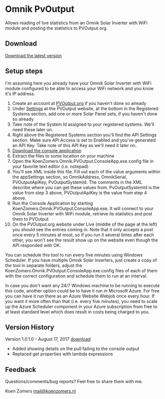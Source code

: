 # Omnik PvOutput

Allows reading of live statistics from an Omnik Solar Inverter with WiFi module and posting the statistics to PVOutput.org.

## Download

[Download the latest version](../../releases/latest)

## Setup steps

I'm assuming here you already have your Omnik Solar Inverter with WiFi module configured to be able to access your WiFi network and you know it's IP address.

1. Create an account at [PVOutput.org](http://www.pvoutput.org) if you haven't done so already
2. Under [Settings](http://pvoutput.org/account.jsp) at the PVOutput website, at the bottom in the Registered Systems section, add one or more Solar Panel sets, if you haven't done so already
3. Take note of the System Id assigned to your registered systems. We'll need these later on.
4. Right above the Registered Systems section you'll find the API Settings section. Make sure API Access is set to Enabled and you've generated an API Key. Take note of this API Key as we'll need it later on.
5. [Download the console application](https://github.com/KoenZomers/OmnikPvOutput/raw/master/KoenZomers.Omnik.PVOutput.zip)
6. Extract the files to some location on your machine
7. Open the KoenZomers.Omnik.PVOutput.ConsoleApp.exe.config file in your favorite text editor (i.e. notepad)
8. You'll see XML inside this file. Fill out each of the value arguments within the appSettings section, so OmnikAddress, OmnikSerial, PVOutputApiKey, PvOutputSystemId. The comments in the XML describe where you can get these values from. PvOutputSystemId is the value from step 3 above, PVOutputApiKey is the value from step 4 above.
9. Run the Console Application by starting KoenZomers.Omnik.PVOutput.ConsoleApp.exe. It will connect to your Omnik Solar Inverter with WiFi module, retrieve its statistics and post them to PVOutput
10. On the PVOutput.org website under Live (middle of the page at the left) you should see the entries coming in. Note that it only accepts a post once every 5 minutes at most, so if you run it several times after each other, you won't see the result show up on the website even though the API responded with OK.

You can schedule this tool to run every five minutes using Windows Scheduler. If you have multiple Omnik Solar Inverters, just create a copy of the tool in separate folders, adjust the KoenZomers.Omnik.PVOutput.ConsoleApp.exe.config files of each of them with the correct configuration and schedule them to run at an interval.

In case you don't want any 24/7 Windows machine to be running to execute this code, another option could be to have it run in Microsoft Azure. For free you can have it run there as an Azure Website Webjob once every hour. If you want it more often than that (i.e. every five minutes), you need to scale up the Azure Scheduler component in your Azure subscription from free to at least standard level which does result in costs being charged to you.

## Version History

Version 1.0.1.0 - August 17, 2017 [download](../../releases/tag/1.0.1.0)

- Added showing details on the pull failing to the console output
- Replaced get properties with lambda expressions

## Feedback

Questions/comments/bug reports? Feel free to share them with me.

Koen Zomers
mail@koenzomers.nl
